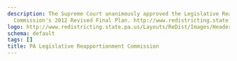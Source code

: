 ```yaml
---
description: The Supreme Court unanimously approved the Legislative Reapportionment
  Commission's 2012 Revised Final Plan. http://www.redistricting.state.pa.us/
logo: http://www.redistricting.state.pa.us/Layouts/ReDist/Images/Header.jpg
schema: default
tags: []
title: PA Legislative Reapportionment Commission
---
```


